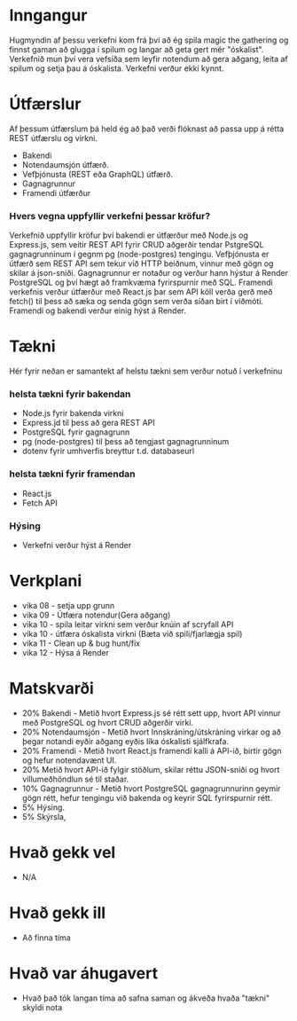 # Inngangur
Hugmyndin af þessu verkefni kom frá því að ég spila magic the gathering og finnst gaman að glugga í spilum og langar að geta gert mér "óskalist". Verkefnið mun því vera vefsíða sem leyfir notendum að gera aðgang, leita af spilum og setja þau á óskalista. Verkefni verður ekki kynnt.

# Útfærslur
Af þessum útfærslum þá held ég að það verði flóknast að passa upp á rétta REST útfærslu og virkni.
* Bakendi  
* Notendaumsjón útfærð.
* Vefþjónusta (REST eða GraphQL) útfærð.
* Gagnagrunnur
* Framendi útfærður 
### Hvers vegna uppfyllir verkefni þessar kröfur?
Verkefnið uppfyllir kröfur því bakendi er útfærður með Node.js og Express.js, 
sem veitir REST API fyrir CRUD aðgerðir tendar PstgreSQL gagnagrunninum í gegnm pg (node-postgres) tengingu.
Vefþjónusta er útfærð sem REST API sem tekur við HTTP beiðnum, vinnur með gögn og skilar á json-sniði.
Gagnagrunnur er notaður og verður hann hýstur á Render PostgreSQL og því hægt að framkvæma fyrirspurnir með SQL.
Framendi verkefnis verður útfærður með React.js þar sem API köll verða gerð með fetch() 
til þess að sæka og senda gögn sem verða síðan birt í viðmóti. Framendi og bakendi verður einig hýst á Render.
# Tækni
Hér fyrir neðan er samantekt af helstu tækni sem verður notuð í verkefninu
### helsta tækni fyrir bakendan
* Node.js fyrir bakenda virkni
* Express.jd til þess að gera REST API
* PostgreSQL fyrir gagnagrunn
* pg (node-postgres) til þess að tengjast gagnagrunninum
* dotenv fyrir umhverfis breyttur t.d. databaseurl
### helsta tækni fyrir framendan
* React.js 
* Fetch API
### Hýsing
* Verkefni verður hýst á Render

# Verkplani

* vika 08 - setja upp grunn
* vika 09 - Útfæra notendur(Gera aðgang)
* vika 10 - spila leitar virkni sem verður knúin af scryfall API
* vika 10 - útfæra óskalista virkni (Bæta við spili/fjarlægja spil)
* vika 11 - Clean up & bug hunt/fix
* vika 12 - Hýsa á Render

# Matskvarði
* 20% Bakendi - Metið hvort Express.js sé rétt sett upp, hvort API vinnur með PostgreSQL og hvort CRUD aðgerðir virki.
* 20% Notendaumsjón - Metið hvort Innskráning/útskráning virkar og að þegar notandi eyðir aðgang eyðis líka óskalisti sjálfkrafa.
* 20% Framendi - Metið hvort React.js framendi kalli á API-ið, birtir gögn og hefur notendavænt UI.
* 20% Metið hvort API-ið fylgir stöðlum, skilar réttu JSON-sniði og hvort villumeðhöndlun sé til staðar.
* 10% Gagnagrunnur - Metið hvort PostgreSQL gagnagrunnurinn geymir gögn rétt, hefur tengingu við bakenda og keyrir SQL fyrirspurnir rétt.
* 5% Hýsing.
* 5% Skýrsla,
# Hvað gekk vel
* N/A
# Hvað gekk ill
* Að finna tíma
# Hvað var áhugavert
* Hvað það tók langan tíma að safna saman og ákveða hvaða "tækni" skyldi nota